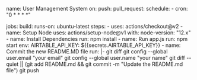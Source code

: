 name: User Management System
on:
  push:
  pull_request:
  schedule:
    - cron: "0 * * * *"

jobs:
  build:
    runs-on: ubuntu-latest
    steps:
      - uses: actions/checkout@v2
      - name: Setup Node
        uses: actions/setup-node@v1
        with:
          node-version: "12.x"
      - name: Install Dependencies
        run: npm install
      - name: Run app.js
        run: npm start
        env:
          AIRTABLE_API_KEY: ${{secrets.AIRTABLE_API_KEY}}
      - name: Commit the new README.MD file
        run: |-
          git diff
          git config --global user.email "your email"
          git config --global user.name "your name"
          git diff --quiet || (git add README.md && git commit -m "Update the README.md file")
          git push
